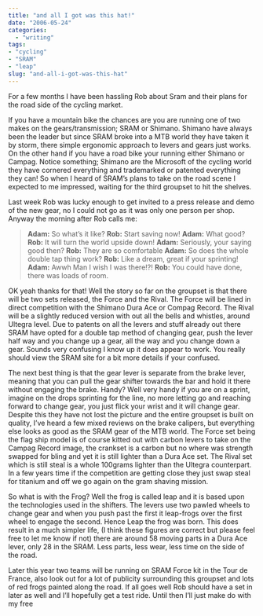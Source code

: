 ```yaml
---
title: "and all I got was this hat!"
date: "2006-05-24"
categories:
  - "writing"
tags:
- "cycling"
- "SRAM"
- "leap"
slug: "and-all-i-got-was-this-hat"
---
```


<!-- ![Leap hat][image-1] -->
For a few months I have been hassling Rob about Sram and their plans for the road side of the cycling market.

If you have a mountain bike the chances are you are running one of two makes on the gears/transmission; SRAM or Shimano. Shimano have always been the leader but since SRAM broke into a MTB world they have taken it by storm, there simple ergonomic approach to levers and gears just works. On the other hand if you have a road bike your running either Shimano or Campag. Notice something; Shimano are the Microsoft of the cycling world they have cornered everything and trademarked or patented everything they can!
So when I heard of SRAM’s plans to take on the road scene I expected to me impressed, waiting for the third groupset to hit the shelves.

Last week Rob was lucky enough to get invited to a press release and demo of the new gear, no I could not go as it was only one person per shop. Anyway the morning after Rob calls me:

> **Adam:** So what’s it like?
> **Rob:** Start saving now!
> **Adam:** What good?
> **Rob:** It will turn the world upside down!
> **Adam:** Seriously, your saying good then?
> **Rob:** They are so comfortable
> **Adam:** So does the whole double tap thing work?
> **Rob:** Like a dream, great if your sprinting!
> **Adam:** Awwh Man I wish I was there!?!
> **Rob:** You could have done, there was loads of room.

OK yeah thanks for that!
Well the story so far on the groupset is that there will be two sets released, the Force and the Rival. The Force will be lined in direct competition with the Shimano Dura Ace or Compag Record. The Rival will be a slightly reduced version with out all the bells and whistles, around Ultegra level. Due to patents on all the levers and stuff already out there SRAM have opted for a double tap method of changing gear, push the lever half way and you change up a gear, all the way and you change down a gear. Sounds very confusing I know up it does appear to work. You really should view the SRAM site for a bit more details if your confused.

The next best thing is that the gear lever is separate from the brake lever, meaning that you can pull the gear shifter towards the bar and hold it there without engaging the brake. Handy? Well very handy if you are on a sprint, imagine on the drops sprinting for the line, no more letting go and reaching forward to change gear, you just flick your wrist and it will change gear.
Despite this they have not lost the picture and the entire groupset is built on quality, I’ve heard a few mixed reviews on the brake calipers, but everything else looks as good as the SRAM gear of the MTB world.
The Force set being the flag ship model is of course kitted out with carbon levers to take on the Campag Record image, the crankset is a carbon but no where was strength swapped for bling and yet it is still lighter than a Dura Ace set. The Rival set which is still steal is a whole 100grams lighter than the Ultegra counterpart. In a few years time if the competition are getting close they just swap steal for titanium and off we go again on the gram shaving mission.

So what is with the Frog? Well the frog is called leap and it is based upon the technologies used in the shifters. The levers use two pawled wheels to change gear and when you push past the first it leap-frogs over the first wheel to engage the second. Hence Leap the frog was born. This does result in a much simpler life, (I think these figures are correct but please feel free to let me know if not) there are around 58 moving parts in a Dura Ace lever, only 28 in the SRAM. Less parts, less wear, less time on the side of the road.

Later this year two teams will be running on SRAM Force kit in the Tour de France, also look out for a lot of publicity surrounding this groupset and lots of red frogs painted along the road.
If all goes well Rob should have a set in later as well and I’ll hopefully get a test ride. Until then I’ll just make do with my free

<!-- ![Hat][image-2] -->

[image-1]:	/images/149528487.jpg
[image-2]:	/images/149527481.jpg
